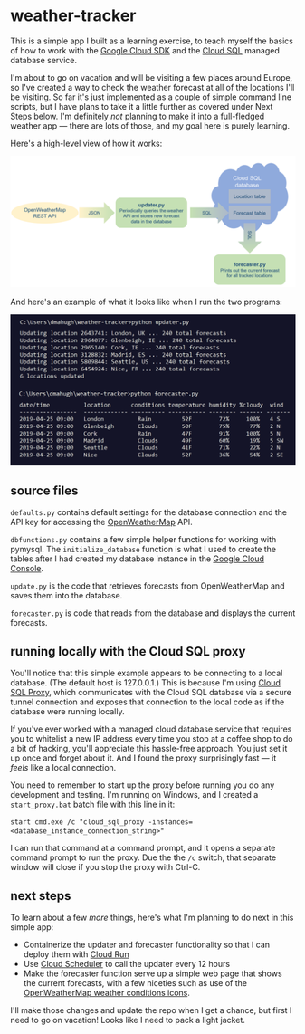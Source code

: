 # weather-tracker

This is a simple app I built as a learning exercise, to teach myself the basics of how to work with the [Google Cloud SDK](https://cloud.google.com/sdk/) and the [Cloud SQL](https://cloud.google.com/sql/) managed database service.

I'm about to go on vacation and will be visiting a few places around Europe, so I've created a way to check the weather forecast at all of the locations I'll be visiting. So far it's just implemented as a couple of simple command line scripts, but I have plans to take it a little further as covered under Next Steps below. I'm definitely _not_ planning to make it into a full-fledged weather app &mdash; there are lots of those, and my goal here is purely learning.

Here's a high-level view of how it works:

![diagram](images/flow.png)

And here's an example of what it looks like when I run the two programs:

![screenshot](images/screenshot1.png)

## source files

```defaults.py``` contains default settings for the database connection and the API key for accessing the [OpenWeatherMap](https://openweathermap.org/) API.

```dbfunctions.py``` contains a few simple helper functions for working with pymysql. The ```initialize_database``` function is what I used to create the tables after I had created my database instance in the [Google Cloud Console](https://cloud.google.com/cloud-console/).

```update.py``` is the code that retrieves forecasts from OpenWeatherMap and saves them into the database.

```forecaster.py``` is code that reads from the database and displays the current forecasts.

## running locally with the Cloud SQL proxy

You'll notice that this simple example appears to be connecting to a local database. (The default host is 127.0.0.1.) This is because I'm using [Cloud SQL Proxy](https://cloud.google.com/sql/docs/mysql/sql-proxy), which communicates with the Cloud SQL database via a secure tunnel connection and exposes that connection to the local code as if the database were running locally.

If you've ever worked with a managed cloud database service that requires you to whitelist a new IP address every time you stop at a coffee shop to do a bit of hacking, you'll appreciate this hassle-free approach. You just set it up once and forget about it. And I found the proxy surprisingly fast &mdash; it _feels_ like a local connection.

You need to remember to start up the proxy before running you do any development and testing. I'm running on Windows, and I created a ```start_proxy.bat``` batch file with this line in it:

```
start cmd.exe /c "cloud_sql_proxy -instances=<database_instance_connection_string>"
```

I can run that command at a command prompt, and it opens a separate command prompt to run the proxy. Due the the ```/c``` switch, that separate window will close if you stop the proxy with Ctrl-C. 

## next steps

To learn about a few _more_ things, here's what I'm planning to do next in this simple app:

* Containerize the updater and forecaster functionality so that I can deploy them with [Cloud Run](https://cloud.google.com/run/)
* Use [Cloud Scheduler](https://cloud.google.com/scheduler/) to call the updater every 12 hours
* Make the forecaster function serve up a simple web page that shows the current forecasts, with a few niceties such as use of the [OpenWeatherMap weather conditions icons](https://openweathermap.org/weather-conditions).

I'll make those changes and update the repo when I get a chance, but first I need to go on vacation! Looks like I need to pack a light jacket.
